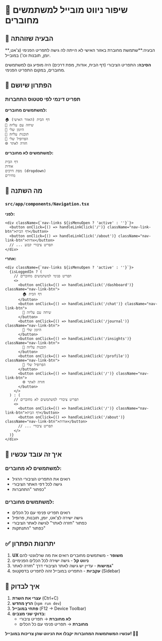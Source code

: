# 🎯 שיפור ניווט מובייל למשתמשים מחוברים

## 🎯 הבעיה שזוהתה

**הבעיה:**שתמשת מחוברת באזור האישי לא הייתה לה גישה לתפריט הפנימי (צ'אט, יומן, תובנות וכו') במובייל.

**הסיבה:** התפריט הציבורי (דף הבית, אודות, מפת דרכים) היה מופיע גם למשתמשים מחוברים, במקום התפריט הפנימי.

## 🔧 הפתרון שיושם

### **תפריט דינמי לפי סטטוס התחברות**

**למשתמשים מחוברים:**
```
🏠 דף הבית (האזור האישי)
💬 שיחה עם עליזה  
📔 היומן שלי
🔮 תובנות עליזה
👤 הפרופיל שלי
🌐 חזרה לאתר
```

**למשתמשים לא מחוברים:**
```
דף הבית
אודות
מפת דרכים (dropdown)
מחירים
```

## 🎯 מה השתנה

### `src/app/components/Navigation.tsx`

**לפני:**
```tsx
<div className={`nav-links ${isMenuOpen ? 'active' : ''}`}>
  <button onClick={() => handleLinkClick('/')} className="nav-link-btn">דף הבית</button>
  <button onClick={() => handleLinkClick('/about')} className="nav-link-btn">אודות</button>
  // ... תפריט ציבורי קבוע
</div>
```

**אחרי:**
```tsx
<div className={`nav-links ${isMenuOpen ? 'active' : ''}`}>
  {isLoggedIn ? (
    // תפריט פנימי למשתמשים מחוברים
    <>
      <button onClick={() => handleLinkClick('/dashboard')} className="nav-link-btn">
        🏠 דף הבית
      </button>
      <button onClick={() => handleLinkClick('/chat')} className="nav-link-btn">
        💬 שיחה עם עליזה
      </button>
      <button onClick={() => handleLinkClick('/journal')} className="nav-link-btn">
        📔 היומן שלי
      </button>
      <button onClick={() => handleLinkClick('/insights')} className="nav-link-btn">
        🔮 תובנות עליזה
      </button>
      <button onClick={() => handleLinkClick('/profile')} className="nav-link-btn">
        👤 הפרופיל שלי
      </button>
      <button onClick={() => handleLinkClick('/')} className="nav-link-btn">
        🌐 חזרה לאתר
      </button>
    </>
  ) : (
    // תפריט ציבורי למשתמשים לא מחוברים
    <>
      <button onClick={() => handleLinkClick('/')} className="nav-link-btn">דף הבית</button>
      <button onClick={() => handleLinkClick('/about')} className="nav-link-btn">אודות</button>
      // ... תפריט ציבורי
    </>
  )}
</div>
```

## 🚀 איך זה עובד עכשיו

### **למשתמשים לא מחוברים:**
- רואים את התפריט הציבורי הרגיל
- גישה לכל דפי האתר הציבורי
- כפתור "התחברות"

### **למשתמשים מחוברים:**
- רואים תפריט פנימי עם כל הכלים
- גישה ישירה לצ'אט, יומן, תובנות, פרופיל
- כפתור "חזרה לאתר" לגישה לאתר הציבורי
- כפתור "התנתקות"

## ✅ יתרונות הפתרון

1. **UX משופר** - משתמשים מחוברים רואים את מה שרלוונטי להם
2. **ניווט קל** - גישה ישירה לכל הכלים הפנימיים
3. **גמישות** - עדיין יש גישה לאתר הציבורי דרך "חזרה לאתר"
4. **עקביות** - התפריט במובייל זהה לתפריט בדסקטופ (Sidebar)

## 🎯 איך לבדוק

1. **עצרי את השרת** (Ctrl+C)
2. **הרץ מחדש** (`npm run dev`)
3. **פתחי במובייל** (F12 → Device Toolbar)
4. **בדוקי שני מצבים:**
   - **לא מחוברת** → תפריט ציבורי
   - **מחוברת** → תפריט פנימי עם כל הכלים

**עכשיו המשתמשות המחוברות יקבלו את הניווט שהן צריכות במובייל! 📱✨**

